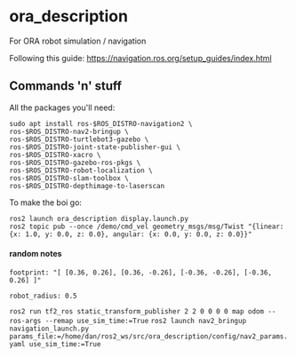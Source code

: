 # ora_description

For ORA robot simulation / navigation

Following this guide: https://navigation.ros.org/setup_guides/index.html 

## Commands 'n' stuff

All the packages you'll need:
```
sudo apt install ros-$ROS_DISTRO-navigation2 \
ros-$ROS_DISTRO-nav2-bringup \
ros-$ROS_DISTRO-turtlebot3-gazebo \
ros-$ROS_DISTRO-joint-state-publisher-gui \
ros-$ROS_DISTRO-xacro \
ros-$ROS_DISTRO-gazebo-ros-pkgs \
ros-$ROS_DISTRO-robot-localization \
ros-$ROS_DISTRO-slam-toolbox \
ros-$ROS_DISTRO-depthimage-to-laserscan
```

To make the boi go:
```
ros2 launch ora_description display.launch.py
ros2 topic pub --once /demo/cmd_vel geometry_msgs/msg/Twist "{linear: {x: 1.0, y: 0.0, z: 0.0}, angular: {x: 0.0, y: 0.0, z: 0.0}}"
```

#### random notes

`footprint: "[ [0.36, 0.26], [0.36, -0.26], [-0.36, -0.26], [-0.36, 0.26] ]"`

`robot_radius: 0.5`

`ros2 run tf2_ros static_transform_publisher 2 2 0 0 0 0 map odom --ros-args --remap use_sim_time:=True`
`ros2 launch nav2_bringup navigation_launch.py params_file:=/home/dan/ros2_ws/src/ora_description/config/nav2_params.yaml use_sim_time:=True`
